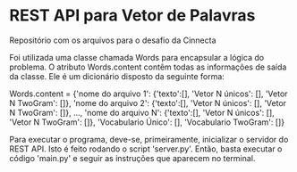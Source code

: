 # REST API para Vetor de Palavras

Repositório com os arquivos para o desafio da Cinnecta

Foi utilizada uma classe chamada Words para encapsular a lógica do problema. O atributo Words.content contêm todas as informações de saída da classe. Ele é um dicionário disposto da seguinte forma:

Words.content = {'nome do arquivo 1': {'texto':[], 'Vetor N únicos': [], 'Vetor N TwoGram': []},
                'nome do arquivo 2': {'texto':[], 'Vetor N únicos': [], 'Vetor N TwoGram': []}, ...,
                'nome do arquivo N': {'texto':[], 'Vetor N únicos': [], 'Vetor N TwoGram': []},
                'Vocabulario Único': [],
                'Vocabulario TwoGram': []}
                
 Para executar o programa, deve-se, primeiramente, inicializar o servidor do REST API. Isto é feito rodando o script 'server.py'. Então, basta executar o código 'main.py' e seguir as instruções que aparecem no terminal. 
 
